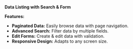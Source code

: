 **Data Listing with Search & Form**

**Features:**

- **Paginated Data:** Easily browse data with page navigation.
- **Advanced Search:** Filter data by multiple fields.
- **Edit Forms:** Create & edit data with validation.
- **Responsive Design:** Adapts to any screen size.
